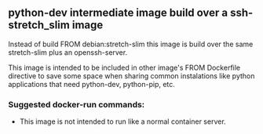 ## python-dev intermediate image build over a ssh-stretch_slim image

Instead of build FROM debian:stretch-slim this image is build over the same stretch-slim plus an openssh-server.

This image is intended to be included in other image's FROM Dockerfile directive to save some space when sharing common instalations like python applications that need python-dev, python-pip, etc.

### Suggested docker-run commands:
 - This image is not intended to run like a normal container server.

